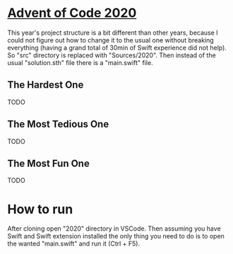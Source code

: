 # [Advent of Code 2020](https://adventofcode.com/2020)

This year's project structure is a bit different than other years, because I could not
figure out how to change it to the usual one without breaking everything (having a
grand total of 30min of Swift experience did not help). So "src" directory is replaced
with "Sources/2020". Then instead of the usual "solution.sth" file there is a "main.swift" file.

## The Hardest One

TODO

## The Most Tedious One

TODO

## The Most Fun One

TODO

# How to run

After cloning open "2020" directory in VSCode. Then assuming you have Swift and Swift extension
installed the only thing you need to do is to open the wanted "main.swift" and run it (Ctrl + F5).
